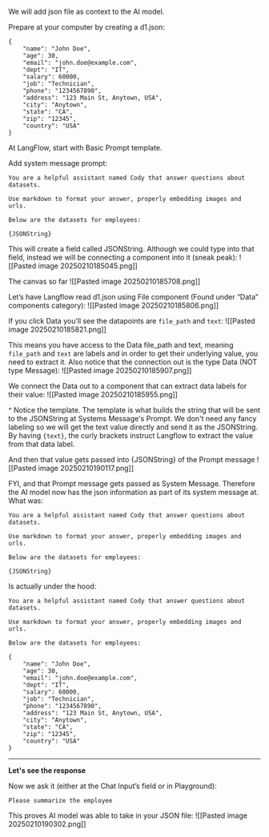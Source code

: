 We will add json file as context to the AI model.

Prepare at your computer by creating a d1.json:
```
{  
    "name": "John Doe",  
    "age": 30,  
    "email": "john.doe@example.com",  
    "dept": "IT",  
    "salary": 60000,  
    "job": "Technician",  
    "phone": "1234567890",  
    "address": "123 Main St, Anytown, USA",  
    "city": "Anytown",  
    "state": "CA",  
    "zip": "12345",  
    "country": "USA"  
}
```


At LangFlow, start with Basic Prompt template.

Add system message prompt:
```
You are a helpful assistant named Cody that answer questions about datasets.  
  
Use markdown to format your answer, properly embedding images and urls.  
  
Below are the datasets for employees:   
  
{JSONString}
```

This will create a field called JSONString. Although we could type into that field, instead we will be connecting a component into it (sneak peak):
![[Pasted image 20250210185045.png]]

The canvas so far
![[Pasted image 20250210185708.png]]

Let’s have Langflow read d1.json using File component (Found under “Data” components category):
![[Pasted image 20250210185806.png]]

If you click Data you’ll see the datapoints are `file_path` and `text`:
![[Pasted image 20250210185821.png]]

This means you have access to the Data file_path and text, meaning `file_path` and `text` are labels and in order to get their underlying value, you need to extract it. Also notice that the connection out is the type Data (NOT type Message):
![[Pasted image 20250210185907.png]]

We connect the Data out to a component that can extract data labels for their value:
![[Pasted image 20250210185955.png]]

^ Notice the template. The template is what builds the string that will be sent to the JSONString at Systems Message's Prompt. We don't need any fancy labeling so we will get the text value directly and send it as the JSONString. By having `{text}`, the curly brackets instruct Langflow to extract the value from that data label.

And then that value gets passed into {JSONString} of the Prompt message
![[Pasted image 20250210190117.png]]

FYI, and that Prompt message gets passed as System Message. Therefore the AI model now has the json information as part of its system message at.
What was:
```
You are a helpful assistant named Cody that answer questions about datasets.  
  
Use markdown to format your answer, properly embedding images and urls.  
  
Below are the datasets for employees:   
  
{JSONString}
```

Is actually under the hood:
```
You are a helpful assistant named Cody that answer questions about datasets.  
  
Use markdown to format your answer, properly embedding images and urls.  
  
Below are the datasets for employees: 

{  
    "name": "John Doe",  
    "age": 30,  
    "email": "john.doe@example.com",  
    "dept": "IT",  
    "salary": 60000,  
    "job": "Technician",  
    "phone": "1234567890",  
    "address": "123 Main St, Anytown, USA",  
    "city": "Anytown",  
    "state": "CA",  
    "zip": "12345",  
    "country": "USA"  
}
```

---

**Let's see the response**

Now we ask it (either at the Chat Input’s field or in Playground):
```
Please summarize the employee
```

This proves AI model was able to take in your JSON file:
![[Pasted image 20250210190302.png]]